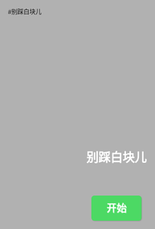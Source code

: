#别踩白块儿
<html lang="en">
<head>
<meta charset="UTF-8">
<meta name="viewport" content="width=device-width, initial-scale=1, minimum-scale=1, maximum-scale=1, user-scalable=no">
<title>别踩白块儿</title>
<style>
*{margin:0;padding:0;list-style-type:none;}
a,img{border:0;}
html,body{ width: 100%;height: 100%; }
body{font:12px/180% Arial, Helvetica, sans-serif, "微软雅黑";}

.main{position:relative;margin:10px auto;max-width:380px;height:600px;border:1px solid #ccc;overflow:hidden;}
.ph-main{width: 100%;height: 100%;position: relative;border: none; margin: auto;overflow: hidden;}
.container{position:absolute;top:-150px;width:100%;height:auto;}
.row{width:100%;height:150px;}
.cell{float:left;width:25%;height:100%;background-color: #fff;}
.block{background:#ccc;cursor:pointer;}
.mark{ position: absolute; width: 40px; height: 20px; background-color: #e8e8e8;
	border-radius: 50%; top: 10px; left: 50%; margin-left: -20px; text-align: center; line-height: 20px;z-index: 1;}
.mask , .again-mask{position: absolute;top: 0;left: 0;width: 100%;height: 100%;background: rgba(0,0,0,.3);text-align: center;z-index: 2;}
.mask h1 , .again-mask h1{ color: #fff;height: 50px;line-height: 50px;font-family: '微软雅黑';margin-top: 35%; }
.mask span , .again-mask span{ display: block; width: 100px;height: 50px;font-size: 20px; text-align: center; line-height: 50px;margin: 50px auto; background: #4cd964;color: #fff;border-radius: 6px; cursor: pointer; -webkit-box-shadow: 1px 1px 1px #999;box-shadow: 1px 1px 1px #999;text-shadow: 1px 1px 1px #fff; }
.again-mask h2{ color: #fff;height: 45px;line-height: 45px;font-family: '微软雅黑';}
</style>
</head>
<body>
<div class="main" id="main">
	<div class="container" id="container">
	</div>
	<div class="mask" id="mask">
		<h1>别踩白块儿</h1>
		<span id="start">开始</span>
	</div>
</div>

<script src="Block.js"></script>
<script>
	var oContainer = document.getElementById('container');
	var block = new Block(oContainer);
	block.init();

	var mask = document.getElementById('mask');
	var start = document.getElementById('start');
	start.onclick = function(){
		block.start();
		mask.style.display = 'none';
	}
</script>

<div style="text-align:center;margin:50px 0; font:normal 14px/24px 'MicroSoft YaHei';">

</div>
</body>
</html>
